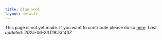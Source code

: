 ```yaml
---
title: blue_wool
layout: default
---
```


This page is not yet made. If you want to contribute please do so [here](https://github.com/CrazyH2/Bigstone/blob/wiki/components/blue_wool.md).
_Last updated: 2025-06-23T19:53:43Z_
